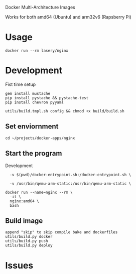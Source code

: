 Docker Multi-Architecture Images

Works for both amd64 (Ubuntu) and arm32v6 (Rapsberry Pi)

# Usage
```
docker run --rm lasery/nginx
```

# Development
Fist time setup
```
gem install mustache
pip install pystache && pystache-test
pip install chevron pyyaml

utils/build.tmpl.sh config && chmod +x build/build.sh
```

## Set enviornment
```
cd ~/projects/docker-apps/nginx
```

## Start the program
Development
```
  -v $(pwd)/docker-entrypoint.sh:/docker-entrypoint.sh \

  -v /usr/bin/qemu-arm-static:/usr/bin/qemu-arm-static \
```

```
docker run --name=nginx --rm \
  -it \
  nginx:amd64 \
  bash
```


## Build image
```
append "skip" to skip compile bake and dockerfiles
utils/build.py docker
utils/build.py push
utils/build.py deploy
```

# Issues

